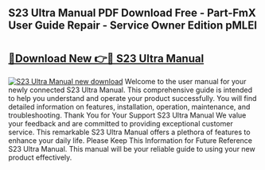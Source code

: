 ## S23 Ultra Manual PDF Download Free - Part-FmX User Guide Repair - Service Owner Edition pMLEl

# <h2><a href="http://cf29081.oget.top/?id=S23+Ultra+Manual">🔗Download New 👉🔴 S23 Ultra Manual</a></h2>

[![S23 Ultra Manual new download](https://i.imgur.com/5g1atiW.png)](http://cf29081.oget.top/?id=S23+Ultra+Manual)
Welcome to the user manual for your newly connected S23 Ultra Manual. This comprehensive guide is intended to help you understand and operate your product successfully. You will find detailed information on features, installation, operation, maintenance, and troubleshooting. Thank You for Your Support S23 Ultra Manual We value your feedback and are committed to providing exceptional customer service. This remarkable S23 Ultra Manual offers a plethora of features to enhance your daily life. Please Keep This Information for Future Reference S23 Ultra Manual. This manual will be your reliable guide to using your new product effectively.
